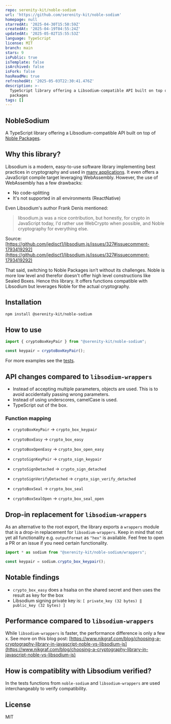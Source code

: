 ```yaml
---
repo: serenity-kit/noble-sodium
url: 'https://github.com/serenity-kit/noble-sodium'
homepage: null
starredAt: '2025-04-30T15:50:59Z'
createdAt: '2025-04-19T04:55:24Z'
updatedAt: '2025-05-02T15:55:53Z'
language: TypeScript
license: MIT
branch: main
stars: 9
isPublic: true
isTemplate: false
isArchived: false
isFork: false
hasReadMe: true
refreshedAt: '2025-05-03T22:30:41.476Z'
description: >-
  TypeScript library offering a Libsodium-compatible API built on top of Noble
  packages
tags: []
---
```


## NobleSodium

A TypeScript library offering a Libsodium-compatible API built on top of [Noble Packages](https://paulmillr.com/noble/).

## Why this library?

Libsodium is a modern, easy-to-use software library implementing best practices in cryptography and used in [many applications](https://libsodium.gitbook.io/doc/faq). It even offers a JavaScript compile target leveraging WebAssembly. However, the use of WebAssembly has a few drawbacks:

- No code-splitting
- It's not supported in all environments (ReactNative)

Even Libsodium's author Frank Denis mentioned:

> libsodium.js was a nice contribution, but honestly, for crypto in JavaScript today, I'd rather use WebCrypto when possible, and Noble cryptography for everything else.

Source: [https://github.com/jedisct1/libsodium.js/issues/327#issuecomment-1793419292](https://github.com/jedisct1/libsodium.js/issues/327#issuecomment-1793419292)

That said, switching to Noble Packages isn’t without its challenges. Noble is more low level and therefor doesn't offer high level constructions like Sealed Boxes. Hence this library. It offers functions compatible with Libsodium but leverages Noble for the actual cryptography.

## Installation

```bash
npm install @serenity-kit/noble-sodium
```

## How to use

```ts
import { cryptoBoxKeyPair } from "@serenity-kit/noble-sodium";

const keypair = cryptoBoxKeyPair();
```

For more examples see the [tests](./test/).

## API changes compared to `libsodium-wrappers`

- Instead of accepting multiple parameters, objects are used. This is to avoid accidentally passing wrong parameters.
- Instead of using underscores, camelCase is used.
- TypeScript out of the box.

### Function mapping

- `cryptoBoxKeyPair` -> `crypto_box_keypair`
- `cryptoBoxEasy` -> `crypto_box_easy`
- `cryptoBoxOpenEasy` -> `crypto_box_open_easy`

- `cryptoSignKeyPair` -> `crypto_sign_keypair`
- `cryptoSignDetached` -> `crypto_sign_detached`
- `cryptoSignVerifyDetached` -> `crypto_sign_verify_detached`

- `cryptoBoxSeal` -> `crypto_box_seal`
- `cryptoBoxSealOpen` -> `crypto_box_seal_open`

## Drop-in replacement for `libsodium-wrappers`

As an alternative to the root export, the library exports a `wrappers` module that is a drop-in replacement for `libsodium-wrappers`. Keep in mind that not yet all functionality e.g. `outputFormat` as `"hex"` is available. Feel free to open a PR or an issue if you need certain functionality.

```ts
import * as sodium from "@serenity-kit/noble-sodium/wrappers";

const keypair = sodium.crypto_box_keypair();
```

## Notable findings

- `crypto_box_easy` does a hsalsa on the shared secret and then uses the result as key for the box
- Libsodium signing private key is: `[ private_key (32 bytes) ‖ public_key (32 bytes) ]`

## Performance compared to `libsodium-wrappers`

While `libsodium-wrappers` is faster, the performance difference is only a few x. See more on this blog post: [https://www.nikgraf.com/blog/choosing-a-cryptography-library-in-javascript-noble-vs-libsodium-js](https://www.nikgraf.com/blog/choosing-a-cryptography-library-in-javascript-noble-vs-libsodium-js)

## How is compatiblity with Libsodium verified?

In the tests functions from `noble-sodium` and `libsodium-wrappers` are used interchangeably to verify compatibility.

## License

MIT
